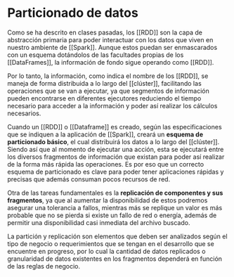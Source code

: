 # Particionado de datos

Como se ha descrito en clases pasadas, los [[RDD]] son la capa de abstracción primaria para poder interactuar con los datos que viven en nuestro ambiente de [[Spark]]. Aunque estos puedan ser enmascarados con un esquema dotándolos de las facultades propias de los [[DataFrames]], la información de fondo sigue operando como [[RDD]].

Por lo tanto, la información, como indica el nombre de los [[RDD]], se maneja de forma distribuida a lo largo del [[clúster]], facilitando las operaciones que se van a ejecutar, ya que segmentos de información pueden encontrarse en diferentes ejecutores reduciendo el tiempo necesario para acceder a la información y poder así realizar los cálculos necesarios.

Cuando un [[RDD]] o [[Dataframe]] es creado, según las especificaciones que se indiquen a la aplicación de [[Spark]], creará un **esquema de particionado básico**, el cual distribuirá los datos a lo largo del [[clúster]]. Siendo así que al momento de ejecutar una acción, esta se ejecutará entre los diversos fragmentos de información que existan para poder así realizar de la forma más rápida las operaciones. Es por eso que un correcto esquema de particionado es clave para poder tener aplicaciones rápidas y precisas que además consuman pocos recursos de red.

Otra de las tareas fundamentales es la **replicación de componentes y sus fragmentos**, ya que al aumentar la disponibilidad de estos podremos asegurar una tolerancia a fallos, mientras más se replique un valor es más probable que no se pierda si existe un fallo de red o energía, además de permitir una disponibilidad casi inmediata del archivo buscado.

La partición y replicación son elementos que deben ser analizados según el tipo de negocio o requerimientos que se tengan en el desarrollo que se encuentre en progreso, por lo cual la cantidad de datos replicados o granularidad de datos existentes en los fragmentos dependerá en función de las reglas de negocio.

